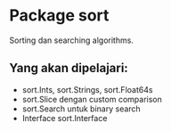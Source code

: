 # Package sort
Sorting dan searching algorithms.

## Yang akan dipelajari:
- sort.Ints, sort.Strings, sort.Float64s
- sort.Slice dengan custom comparison
- sort.Search untuk binary search
- Interface sort.Interface
